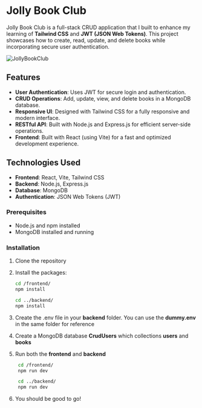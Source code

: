 # Jolly Book Club

Jolly Book Club is a full-stack CRUD application that I built to enhance my learning of **Tailwind CSS** and **JWT (JSON Web Tokens)**. This project showcases how to create, read, update, and delete books while incorporating secure user authentication.

![JollyBookClub](https://github.com/user-attachments/assets/504e3793-21fe-4099-9f90-c57016c4c9d8)

## Features

- **User Authentication**: Uses JWT for secure login and authentication.
- **CRUD Operations**: Add, update, view, and delete books in a MongoDB database.
- **Responsive UI**: Designed with Tailwind CSS for a fully responsive and modern interface.
- **RESTful API**: Built with Node.js and Express.js for efficient server-side operations.
- **Frontend**: Built with React (using Vite) for a fast and optimized development experience.

## Technologies Used

- **Frontend**: React, Vite, Tailwind CSS
- **Backend**: Node.js, Express.js
- **Database**: MongoDB
- **Authentication**: JSON Web Tokens (JWT)

### Prerequisites

- Node.js and npm installed
- MongoDB installed and running

### Installation

1. Clone the repository

2. Install the packages:
   ```bash
   cd /frontend/
   npm install

   cd ../backend/
   npm install

3. Create the .env file in your **backend** folder. You can use the **dummy.env** in the same folder for reference
4. Create a MongoDB database **CrudUsers** which collections **users** and **books**
5. Run both the **frontend** and **backend**
   ```bash
    cd /frontend/
    npm run dev

    cd ../backend/
    npm run dev

6. You should be good to go!
